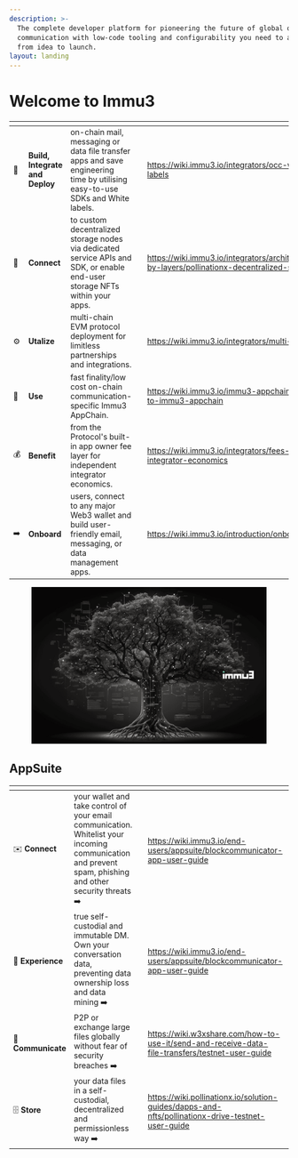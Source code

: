 ```yaml
---
description: >-
  The complete developer platform for pioneering the future of global on-chain
  communication with low-code tooling and configurability you need to accelerate
  from idea to launch.
layout: landing
---
```


# Welcome to Immu3

<table data-view="cards"><thead><tr><th></th><th></th><th></th><th data-hidden></th><th data-hidden data-card-target data-type="content-ref"></th><th data-hidden data-card-cover data-type="files"></th></tr></thead><tbody><tr><td>🔧</td><td><strong>Build, Integrate and Deploy</strong></td><td>on-chain mail, messaging or data file transfer apps and save engineering time by utilising easy-to-use SDKs and White labels.</td><td></td><td><a href="https://wiki.immu3.io/integrators/occ-white-labels">https://wiki.immu3.io/integrators/occ-white-labels</a></td><td></td></tr><tr><td>🤝</td><td><strong>Connect</strong></td><td>to custom decentralized storage nodes via dedicated service APIs and SDK, or enable end-user storage NFTs within your apps.</td><td></td><td><a href="https://wiki.immu3.io/integrators/architecture-by-layers/pollinationx-decentralized-storage">https://wiki.immu3.io/integrators/architecture-by-layers/pollinationx-decentralized-storage</a></td><td></td></tr><tr><td>⚙️</td><td><strong>Utalize</strong></td><td>multi-chain EVM protocol deployment for limitless partnerships and integrations.</td><td></td><td><a href="https://wiki.immu3.io/integrators/multi-chain">https://wiki.immu3.io/integrators/multi-chain</a></td><td></td></tr><tr><td>🚀</td><td><strong>Use</strong></td><td>fast finality/low cost on-chain communication-specific Immu3 AppChain.</td><td></td><td><a href="https://wiki.immu3.io/immu3-appchain/intro-to-immu3-appchain">https://wiki.immu3.io/immu3-appchain/intro-to-immu3-appchain</a></td><td></td></tr><tr><td>💰</td><td><strong>Benefit</strong></td><td>from the Protocol's built-in app owner fee layer for independent integrator economics.</td><td></td><td><a href="https://wiki.immu3.io/integrators/fees-and-integrator-economics">https://wiki.immu3.io/integrators/fees-and-integrator-economics</a></td><td></td></tr><tr><td>➡️</td><td><strong>Onboard</strong></td><td>users, connect to any major Web3 wallet and build user-friendly email, messaging, or data management apps.</td><td></td><td><a href="https://wiki.immu3.io/introduction/onboard">https://wiki.immu3.io/introduction/onboard</a></td><td></td></tr></tbody></table>



<figure><img src=".gitbook/assets/immu3_bg_with_logo_v3_comp.png" alt=""><figcaption></figcaption></figure>

## AppSuite

<table data-view="cards"><thead><tr><th></th><th></th><th data-hidden></th><th data-hidden data-card-target data-type="content-ref"></th><th data-hidden data-type="content-ref"></th></tr></thead><tbody><tr><td>✉️ <strong>Connect</strong></td><td>your wallet and take control of your email communication. Whitelist your incoming communication and prevent spam, phishing and other security threats ➡️</td><td></td><td><a href="https://wiki.immu3.io/end-users/appsuite/blockcommunicator-app-user-guide">https://wiki.immu3.io/end-users/appsuite/blockcommunicator-app-user-guide</a></td><td><a href="https://wiki.immu3.io/dapps-and-clients/email-and-messaging-app-user-guide">https://wiki.immu3.io/dapps-and-clients/email-and-messaging-app-user-guide</a></td></tr><tr><td>💬 <strong>Experience</strong></td><td>true self-custodial and immutable DM. Own your conversation data, preventing data ownership loss and data mining ➡️ </td><td></td><td><a href="https://wiki.immu3.io/end-users/appsuite/blockcommunicator-app-user-guide">https://wiki.immu3.io/end-users/appsuite/blockcommunicator-app-user-guide</a></td><td><a href="https://wiki.immu3.io/dapps-and-clients/email-and-messaging-app-user-guide">https://wiki.immu3.io/dapps-and-clients/email-and-messaging-app-user-guide</a></td></tr><tr><td>📁 <strong>Communicate</strong></td><td>P2P or exchange large files globally without fear of security breaches ➡️</td><td></td><td><a href="https://wiki.w3xshare.com/how-to-use-it/send-and-receive-data-file-transfers/testnet-user-guide">https://wiki.w3xshare.com/how-to-use-it/send-and-receive-data-file-transfers/testnet-user-guide</a></td><td></td></tr><tr><td>🗄️ <strong>Store</strong></td><td>your data files in a self-custodial, decentralized and permissionless way ➡️</td><td></td><td><a href="https://wiki.pollinationx.io/solution-guides/dapps-and-nfts/pollinationx-drive-testnet-user-guide">https://wiki.pollinationx.io/solution-guides/dapps-and-nfts/pollinationx-drive-testnet-user-guide</a></td><td></td></tr></tbody></table>
